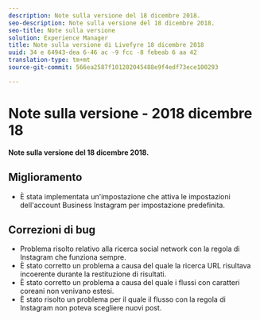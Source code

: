```yaml
---
description: Note sulla versione del 18 dicembre 2018.
seo-description: Note sulla versione del 18 dicembre 2018.
seo-title: Note sulla versione
solution: Experience Manager
title: Note sulla versione di Livefyre 18 dicembre 2018
uuid: 34 e 64943-dea 6-46 ac -9 fcc -8 febeab 6 aa 42
translation-type: tm+mt
source-git-commit: 566ea2587f101202045488e9f4edf73ece100293

---
```



# Note sulla versione - 2018 dicembre 18

**Note sulla versione del 18 dicembre 2018.**

## Miglioramento

* È stata implementata un'impostazione che attiva le impostazioni dell'account Business Instagram per impostazione predefinita.

## Correzioni di bug

* Problema risolto relativo alla ricerca social network con la regola di Instagram che funziona sempre.
* È stato corretto un problema a causa del quale la ricerca URL risultava incoerente durante la restituzione di risultati.
* È stato corretto un problema a causa del quale i flussi con caratteri coreani non venivano estesi.
* È stato risolto un problema per il quale il flusso con la regola di Instagram non poteva scegliere nuovi post.
